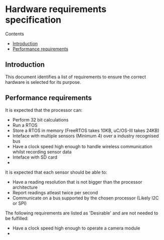 # Hardware requirements specification

Contents
- [Introduction](https://github.com/FlyingBaguette/aero-boulangerie/blob/master/docs/requirement-specs/hardware-requirement-specs.md#introduction)
- [Performance requirements](https://github.com/FlyingBaguette/aero-boulangerie/blob/master/docs/requirement-specs/hardware-requirement-specs.md#performance-requirements)

## Introduction
This document identifies a list of requirements to ensure the correct hardware is selected for its purpose.

## Performance requirements
It is expected that the processor can:
 - Perform 32 bit calculations
 - Run a RTOS
 - Store a RTOS in memory (FreeRTOS takes 10KB, uC/OS-III takes 24KB)
 - Inteface with multiple sensors (Minimum 4) over a industry recognised bus
 - Have a clock speed high enough to handle wireless communication whilst recording sensor data
 - Inteface with SD card
 - 
 
It is expected that each sensor should be able to:
 - Have a reading resolution that is not bigger than the processor architecture
 - Report readings atleast twice per second
 - Communicate on a bus supported by the chosen processor (Likely I2C or SPI)
 
The following requirements are listed as 'Desirable' and are not needed to be fulfilled:
 - Have a clock speed high enough to operate a camera module
 - 
